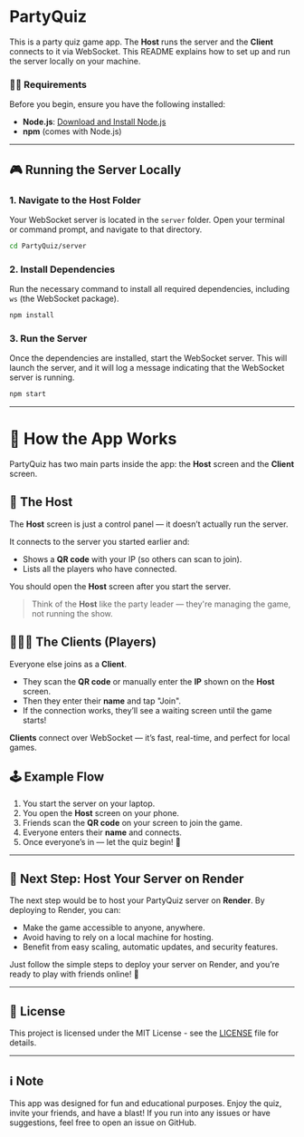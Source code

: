 # PartyQuiz

This is a party quiz game app. The **Host** runs the server and the **Client** connects to it via WebSocket. This README explains how to set up and run the server locally on your machine.


### 🧑‍💻 Requirements

Before you begin, ensure you have the following installed:

- **Node.js**: [Download and Install Node.js](https://nodejs.org/)
- **npm** (comes with Node.js)

---

## 🎮 Running the Server Locally

### 1. Navigate to the Host Folder

Your WebSocket server is located in the `server` folder. Open your terminal or command prompt, and navigate to that directory.

```bash
cd PartyQuiz/server
```

### 2. Install Dependencies

Run the necessary command to install all required dependencies, including `ws` (the WebSocket package).

```bash
npm install
```

### 3. Run the Server

Once the dependencies are installed, start the WebSocket server. This will launch the server, and it will log a message indicating that the WebSocket server is running.

```bash
npm start
```

---

# 📱 How the App Works

PartyQuiz has two main parts inside the app: the **Host** screen and the **Client** screen.

## 🎤 The Host

The **Host** screen is just a control panel — it doesn’t actually run the server.

It connects to the server you started earlier and:

- Shows a **QR code** with your IP (so others can scan to join).
- Lists all the players who have connected.

You should open the **Host** screen after you start the server.

> Think of the **Host** like the party leader — they're managing the game, not running the show.

## 🧑‍🤝‍🧑 The Clients (Players)

Everyone else joins as a **Client**.

- They scan the **QR code** or manually enter the **IP** shown on the **Host** screen.
- Then they enter their **name** and tap "Join".
- If the connection works, they’ll see a waiting screen until the game starts!

**Clients** connect over WebSocket — it’s fast, real-time, and perfect for local games.

## 🕹 Example Flow

1. You start the server on your laptop.
2. You open the **Host** screen on your phone.
3. Friends scan the **QR code** on your screen to join the game.
4. Everyone enters their **name** and connects.
5. Once everyone’s in — let the quiz begin! 🎉

---

## 🚀 Next Step: Host Your Server on Render

The next step would be to host your PartyQuiz server on **Render**. By deploying to Render, you can:

- Make the game accessible to anyone, anywhere.
- Avoid having to rely on a local machine for hosting.
- Benefit from easy scaling, automatic updates, and security features.

Just follow the simple steps to deploy your server on Render, and you’re ready to play with friends online! 🎉

---

## 📜 License

This project is licensed under the MIT License - see the [LICENSE](LICENSE) file for details.

---

## ℹ️ Note

This app was designed for fun and educational purposes. Enjoy the quiz, invite your friends, and have a blast! If you run into any issues or have suggestions, feel free to open an issue on GitHub.
